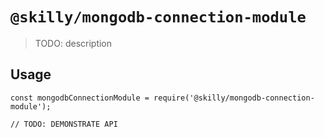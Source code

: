 # `@skilly/mongodb-connection-module`

> TODO: description

## Usage

```
const mongodbConnectionModule = require('@skilly/mongodb-connection-module');

// TODO: DEMONSTRATE API
```
